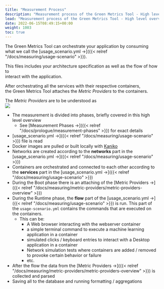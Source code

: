 ```yaml
---
title: "Measurement Process"
description: "Measurement process of the Green Metrics Tool - High level overview"
lead: "Measurement process of the Green Metrics Tool - High level overview"
date: 2022-06-15T08:49:15+00:00
weight: 1003
toc: true
---
```


The Green Metrics Tool can orchestrate your application by consuming  
what we call the [usage_scenario.yml →]({{< relref "/docs/measuring/usage-scenario" >}}).

This files includes your architecture specification as well as the flow of how to  
interact with the application.

After orchestrating all the services with their respective containers,  
the Green Metrics Tool attaches the *Metric Providers* to the containers.  

The *Metric Providers* are to be understood as  
<img src="/img/overview/green-metrics-tool-orchestration.webp">

- The measurement is divided into phases, briefly covered in this high level overview
  + See [Measurement Phases →]({{< relref "/docs/prologue/measurement-phases" >}}) for exact details
- [usage_scenario.yml →]({{< relref "/docs/measuring/usage-scenario" >}}) file is read
- Docker images are pulled or built locally with [Kaniko](https://github.com/GoogleContainerTools/kaniko)
- Networks are created according to the **networks** part in the [usage_scenario.yml →]({{< relref "/docs/measuring/usage-scenario" >}})
- Containers are orchestrated and connected to each other according to the **services** part in the [usage_scenario.yml →]({{< relref "/docs/measuring/usage-scenario" >}})
- During the Boot phase there is an attaching of the [Metric Providers →]({{< relref "/docs/measuring/metric-providers/metric-providers-overview" >}})
- During the Runtime phase, the **flow** part of the [usage_scenario.yml →]({{< relref "/docs/measuring/usage-scenario" >}}) is run. This part of the `usage-scenario.yml` contains the commands that are executed on the containers.
  + This can be:
    * A Web browser interacting with the webserver container
    * a simple terminal command to execute a machine learning application in a container
    * simulated clicks / keyboard entries to interact with a Desktop application in a container
    * Network simulation tests where containers are added / removed to provoke certain behavior or failure
    * etc.
- After the flow the data from the [Metric Providers →]({{< relref "/docs/measuring/metric-providers/metric-providers-overview" >}}) is collected and parsed
- Saving all to the database and running formatting / aggregations
